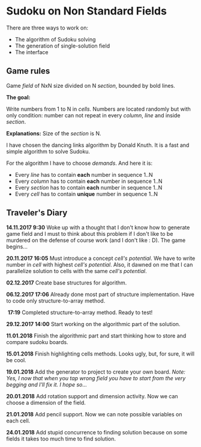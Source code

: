 # Sudoku on Non Standard Fields #

There are three ways to work on:

+ The algorithm of Sudoku solving
+ The generation of single-solution field
+ The interface

## Game rules ##
Game *field* of NxN size divided on N *section*, bounded by bold lines.

**The goal:**

Write numbers from 1 to N in *cells*. Numbers are located randomly but with only condition: number can not repeat in every *column*, *line* and inside *section*.

**Explanations:** Size of the *section* is N.

I have chosen the dancing links algorithm by Donald Knuth. It is a fast and simple algorithm to solve Sudoku.

For the algorithm I have to choose *demands*. And here it is:

+ Every *line* has to contain **each** number in sequence 1..N
+ Every *column* has to contain **each** number in sequence 1..N
+ Every *section* has to contain **each** number in sequence 1..N
+ Every *cell* has to contain **unique** number in sequence 1..N



## Traveler's Diary ##

**14.11.2017 9:30** Woke up with a thought that I don't know how to generate game field and I must to think about this problem if I don't like to be murdered on the defense of course work (and I don't like : D). The game begins...

**20.11.2017 16:05** Must introduce a concept *cell's potential*. We have to write number in *cell* with highest *cell's potential*. Also, it dawned on me that I can parallelize solution to cells with the same *cell's potential*.

**02.12.2017** Create base structures for algorithm.

**06.12.2017 17:06** Already done most part of structure implementation. Have to code only structure-to-array method.

​		**17:19** Completed structure-to-array method. Ready to test!

**29.12.2017 14:00** Start working on the algorithmic part of the solution. 

**11.01.2018** Finish the algorithmic part and start thinking how to store and compare sudoku boards.

**15.01.2018** Finish highlighting cells methods. Looks ugly, but, for sure, it will be cool.

**19.01.2018** Add the generator to project to create your own board.
*Note: Yes, I now that when you tap wrong field you have to start from the very begging and I'll fix it. I hope so...*

**20.01.2018** Add rotation support and dimension activity. Now we can choose a dimension of the field.

**21.01.2018** Add pencil support. Now we can note possible variables on each cell.

**24.01.2018** Add stupid concurrence to finding solution because on some fields it takes too much time to find solution.